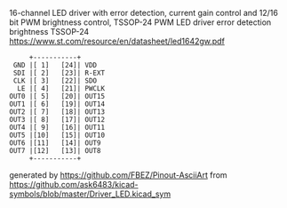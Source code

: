 16-channel LED driver with error detection, current gain control and 12/16 bit PWM brightness control, TSSOP-24
PWM LED driver error detection brightness TSSOP-24
https://www.st.com/resource/en/datasheet/led1642gw.pdf


	     +-----------+
	 GND |[ 1]   [24]| VDD
	 SDI |[ 2]   [23]| R-EXT
	 CLK |[ 3]   [22]| SDO
	  LE |[ 4]   [21]| PWCLK
	OUT0 |[ 5]   [20]| OUT15
	OUT1 |[ 6]   [19]| OUT14
	OUT2 |[ 7]   [18]| OUT13
	OUT3 |[ 8]   [17]| OUT12
	OUT4 |[ 9]   [16]| OUT11
	OUT5 |[10]   [15]| OUT10
	OUT6 |[11]   [14]| OUT9
	OUT7 |[12]   [13]| OUT8
	     +-----------+


generated by https://github.com/FBEZ/Pinout-AsciiArt from https://github.com/ask6483/kicad-symbols/blob/master/Driver_LED.kicad_sym